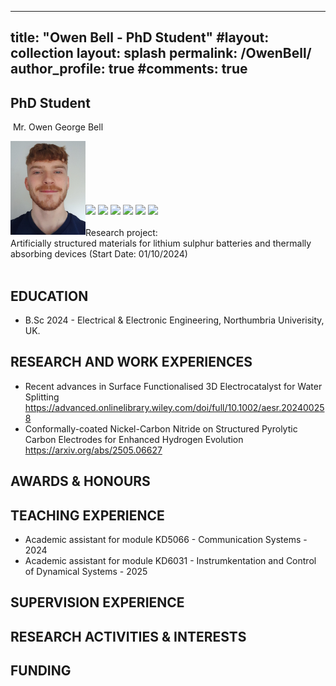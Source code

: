 
---
title:  "Owen Bell - PhD Student"
#layout: collection
layout: splash
permalink: /OwenBell/
author_profile: true
#comments: true
---

## PhD Student

&nbsp;Mr. Owen George Bell<br>
<p align="left">
  <img src="/assets/profiles/Owen_Bell.jpg" style="float: left;height: 150px"/>  
</p>
<br><br><br><br><br>
&nbsp;<owen2.bell@northumbria.ac.uk><br> 
  <a href="https://www.linkedin.com/in/owen-bell-73760b271/"><img src="{{ site.url }}{{ site.baseurl }}/assets/profiles/linkedin.png" style="width: 2.5%; border: none; text-decoration: none"/></a>
  <a href="https://researchportal.northumbria.ac.uk/en/persons/owen-bell"><img src="{{ site.url }}{{ site.baseurl }}/assets/profiles/nuw.png" style="left;width: 2.5%; border: none; text-decoration: none"/></a> 
  <a href="https://scholar.google.com/citations?hl=en&user=1K8Oc5IAAAAJ"><img src="{{ site.url }}{{ site.baseurl }}/assets/profiles/google.png" style="width: 2.5%; border: none; text-decoration: none"/></a>
  <a href="https://www.researchgate.net/profile/Owen-Bell-7"><img src="https://www.researchgate.net/favicon.ico" style="width: 2.5%; border: none; text-decoration: none"/></a>
  <a href="https://orcid.org/0009-0009-1913-9559"><img src="{{ site.url }}{{ site.baseurl }}/assets/profiles/logo_ORCID_only.svg" style="width: 2.5%; border: none; text-decoration: none"/></a>
  <a href="https://www.scopus.com/authid/detail.uri?authorId=59514033200"><img src="{{ site.url }}{{ site.baseurl }}/assets/profiles/logo_SCOPUS_only.svg" style="width: 2.5%; border: none; text-decoration: none"/></a>
  <br><br>
Research project:<br>
Artificially structured materials for lithium sulphur batteries and thermally absorbing devices (Start Date: 01/10/2024) <br>
&nbsp;
&nbsp;
&nbsp;

## EDUCATION

* B.Sc 2024 - Electrical & Electronic Engineering, Northumbria Univerisity, UK. <br>

## RESEARCH AND WORK EXPERIENCES

*	 Recent advances in Surface Functionalised 3D Electrocatalyst for Water Splitting
https://advanced.onlinelibrary.wiley.com/doi/full/10.1002/aesr.202400258 <br>
*  Conformally-coated Nickel-Carbon Nitride on Structured Pyrolytic Carbon Electrodes for Enhanced Hydrogen Evolution 
https://arxiv.org/abs/2505.06627 <br>
## AWARDS & HONOURS


## TEACHING EXPERIENCE

*  Academic assistant for module KD5066 - Communication Systems - 2024 <br>
*  Academic assistant for module KD6031 - Instrumkentation and Control of Dynamical Systems - 2025 <br>

## SUPERVISION EXPERIENCE


## RESEARCH ACTIVITIES & INTERESTS


## FUNDING

